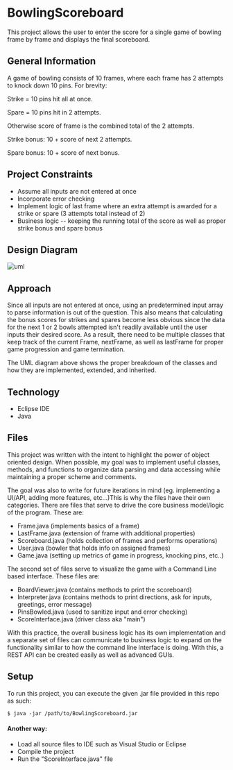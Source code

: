 # BowlingScoreboard
This project allows the user to enter the score for a single game of bowling frame by frame and displays the final scoreboard.


## General Information 
A game of bowling consists of 10 frames, where each frame has 2 attempts to knock down 10 pins. For brevity:

Strike = 10 pins hit all at once.

Spare = 10 pins hit in 2 attempts.

Otherwise score of frame is the combined total of the 2 attempts. 

Strike bonus: 10 + score of next 2 attempts.

Spare bonus: 10 + score of next bonus.

## Project Constraints
* Assume all inputs are not entered at once
* Incorporate error checking
* Implement logic of last frame where an extra attempt is awarded for a strike or spare (3 attempts total instead of 2)
* Business logic -- keeping the running total of the score as well as proper strike bonus and spare bonus

## Design Diagram

![uml](https://user-images.githubusercontent.com/25422131/108034331-5b113800-7003-11eb-9573-faf953249de1.png)

## Approach
Since all inputs are not entered at once, using an predetermined input array to parse information is out of the question. This also means that calculating the bonus scores for strikes and spares become less obvious since the data for the next 1 or 2 bowls attempted isn't readily available until the user inputs their desired score. As a result, there need to be multiple classes that keep track of the current Frame, nextFrame, as well as lastFrame for proper game progression and game termination. 

The UML diagram above shows the proper breakdown of the classes and how they are implemented, extended, and inherited. 

## Technology

* Eclipse IDE 
* Java

## Files

This project was written with the intent to highlight the power of object oriented design. When possible, my goal was to implement useful classes, methods, and functions to organize data parsing and data accessing while maintaining a proper scheme and comments. 

The goal was also to write for future iterations in mind (eg. implementing a UI/API, adding more features, etc...)This is why the files have their own categories. There are files that serve to drive the core business model/logic of the program. These are:
* Frame.java (implements basics of a frame)
* LastFrame.java (extension of frame with additional properties)
* Scoreboard.java (holds collection of frames and performs operations)
* User.java (bowler that holds info on assigned frames)
* Game.java (setting up metrics of game in progress, knocking pins, etc..)

The second set of files serve to visualize the game with a Command Line based interface. These files are:
* BoardViewer.java (contains methods to print the scoreboard)
* Interpreter.java (contains methods to print directions, ask for inputs, greetings, error message)
* PinsBowled.java (used to sanitize input and error checking)
* ScoreInterface.java (driver class aka "main")

With this practice, the overall business logic has its own implementation and a separate set of files can communicate to business logic to expand on the functionality similar to how the command line interface is doing. With this, a REST API can be created easily as well as advanced GUIs.

## Setup
To run this project, you can execute the given .jar file provided in this repo as such:
```
$ java -jar /path/to/BowlingScoreboard.jar
```
#### Another way:

* Load all source files to IDE such as Visual Studio or Eclipse
* Compile the project
* Run the "ScoreInterface.java" file
